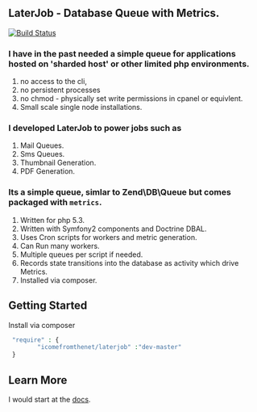 LaterJob - Database Queue with Metrics.
----
[![Build Status](https://travis-ci.org/icomefromthenet/LaterJob.png?branch=master)](https://travis-ci.org/icomefromthenet/LaterJob)

### I have in the past needed a simple queue for applications hosted on 'sharded host' or other limited php environments. 
1. no access to the cli, 
2. no persistent processes
3. no chmod - physically set write permissions in cpanel or equivlent.
4. Small scale single node installations.

### I developed LaterJob to power jobs such as
1. Mail Queues.
2. Sms Queues.
3. Thumbnail Generation.
4. PDF Generation.

### Its a simple queue, simlar to Zend\DB\Queue but comes packaged with `metrics`.
1. Written for php 5.3.
2. Written with Symfony2 components and Doctrine DBAL.
3. Uses Cron scripts for workers and metric generation.
4. Can Run many workers.
5. Multiple queues per script if needed.
6. Records state transitions into the database as activity which drive Metrics.
7. Installed via composer.

## Getting Started
Install via composer

```php
 "require" : {
        "icomefromthenet/laterjob" :"dev-master"
 }
```

Learn More
---
I would start at the [docs](https://github.com/icomefromthenet/LaterJob/tree/master/doc).


